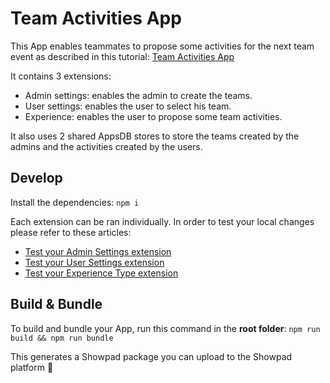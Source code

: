 # Team Activities App

This App enables teammates to propose some activities for the next team event as described in this tutorial:
[Team Activities App](https://docs.api.showpad.com/docs/appsv2/tutorials/advanced-team-activities)

It contains 3 extensions:

-   Admin settings: enables the admin to create the teams.
-   User settings: enables the user to select his team.
-   Experience: enables the user to propose some team activities.

It also uses 2 shared AppsDB stores to store the teams created by the admins and the activities created by the users.

## Develop

Install the dependencies: `npm i`

Each extension can be ran individually. In order to test your local changes please refer to these articles:

-   [Test your Admin Settings extension](https://docs.api.showpad.com/docs/appsv2/tutorials/advanced-team-activities#test-extension)
-   [Test your User Settings extension](https://docs.api.showpad.com/docs/appsv2/tutorials/advanced-team-activities#test-extension-1)
-   [Test your Experience Type extension](https://docs.api.showpad.com/docs/appsv2/tutorials/advanced-team-activities#test-extension-2)

## Build & Bundle

To build and bundle your App, run this command in the **root folder**: `npm run build && npm run bundle`

This generates a Showpad package you can upload to the Showpad platform 🚀
